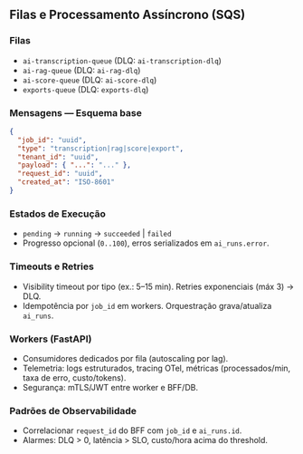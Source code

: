 ## Filas e Processamento Assíncrono (SQS)

### Filas
- `ai-transcription-queue` (DLQ: `ai-transcription-dlq`)
- `ai-rag-queue` (DLQ: `ai-rag-dlq`)
- `ai-score-queue` (DLQ: `ai-score-dlq`)
- `exports-queue` (DLQ: `exports-dlq`)

### Mensagens — Esquema base
```json
{
  "job_id": "uuid",
  "type": "transcription|rag|score|export",
  "tenant_id": "uuid",
  "payload": { "...": "..." },
  "request_id": "uuid",
  "created_at": "ISO-8601"
}
```

### Estados de Execução
- `pending` → `running` → `succeeded` | `failed`
- Progresso opcional (`0..100`), erros serializados em `ai_runs.error`.

### Timeouts e Retries
- Visibility timeout por tipo (ex.: 5–15 min). Retries exponenciais (máx 3) → DLQ.
- Idempotência por `job_id` em workers. Orquestração grava/atualiza `ai_runs`.

### Workers (FastAPI)
- Consumidores dedicados por fila (autoscaling por lag).
- Telemetria: logs estruturados, tracing OTel, métricas (processados/min, taxa de erro, custo/tokens).
- Segurança: mTLS/JWT entre worker e BFF/DB.

### Padrões de Observabilidade
- Correlacionar `request_id` do BFF com `job_id` e `ai_runs.id`.
- Alarmes: DLQ > 0, latência > SLO, custo/hora acima do threshold.


